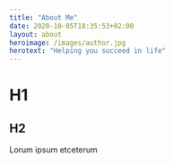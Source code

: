 ```yaml
---
title: "About Me"
date: 2020-10-05T18:35:53+02:00
layout: about
heroimage: /images/author.jpg
herotext: "Helping you succeed in life"
---
```


# H1
## H2

Lorum ipsum etceterum